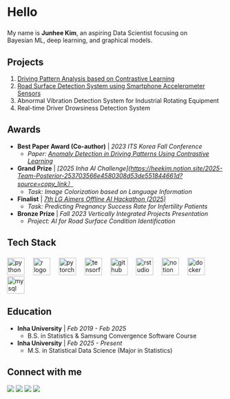 <h1 align="left">Hello</h1>

###

<p align="left">My name is <b>Junhee Kim</b>, an aspiring Data Scientist focusing on<br>Bayesian ML, deep learning, and graphical models.</p>

###

<h2 align="left">Projects</h2>

1.  [Driving Pattern Analysis based on Contrastive Learning](https://joon0390.github.io/project_1/)
2.  [Road Surface Detection System using Smartphone Accelerometer Sensors](https://github.com/joon0390/Edge-Computing)
3.  Abnormal Vibration Detection System for Industrial Rotating Equipment
4.  Real-time Driver Drowsiness Detection System

###

<h2 align="left">Awards</h2>

-   **Best Paper Award (Co-author)** | *2023 ITS Korea Fall Conference*
    -   *Paper: [Anomaly Detection in Driving Patterns Using Contrastive Learning](http://journal.kits.or.kr/journal/article.php?code=88989)*
-   **Grand Prize** | *[2025 Inha AI Challenge](https://heekim.notion.site/2025-Team-Posterior-253703566e4580308d53de551844661d?source=copy_link）*
    -   *Task: Image Colorization based on Language Information*
-   **Finalist** | *[7th LG Aimers Offline AI Hackathon (2025)](https://heekim.notion.site/LG-Aimers-253703566e45808f9c4af3d24de7d062)*
    -   *Task: Predicting Pregnancy Success Rate for Infertility Patients*
-   **Bronze Prize** | *Fall 2023 Vertically Integrated Projects Presentation*
    -   *Project: AI for Road Surface Condition Identification*

###

<h2 align="left">Tech Stack</h2>

###

<div align="left">
  <img src="https://cdn.jsdelivr.net/gh/devicons/devicon/icons/python/python-original.svg" height="40" alt="python logo"  />
  <img width="12" />
  <img src="https://cdn.jsdelivr.net/gh/devicons/devicon/icons/r/r-original.svg" height="40" alt="r logo"  />
  <img width="12" />
  <img src="https://cdn.jsdelivr.net/gh/devicons/devicon/icons/pytorch/pytorch-original.svg" height="40" alt="pytorch logo"  />
  <img width="12" />
  <img src="https://cdn.jsdelivr.net/gh/devicons/devicon/icons/tensorflow/tensorflow-original.svg" height="40" alt="tensorflow logo"  />
  <img width="12" />
  <img src="https://cdn.jsdelivr.net/gh/devicons/devicon/icons/github/github-original.svg" height="40" alt="github logo"  />
  <img width="12" />
  <img src="https://cdn.jsdelivr.net/gh/devicons/devicon/icons/rstudio/rstudio-original.svg" height="40" alt="rstudio logo"  />
  <img width="12" />
  <img src="https://cdn.jsdelivr.net/gh/devicons/devicon/icons/notion/notion-original.svg" height="40" alt="notion logo"  />
  <img width="12" />
  <img src="https://cdn.jsdelivr.net/gh/devicons/devicon/icons/docker/docker-original.svg" height="40" alt="docker logo"  />
  <img width="12" />
  <img src="https://cdn.jsdelivr.net/gh/devicons/devicon/icons/mysql/mysql-original.svg" height="40" alt="mysql logo"  />
</div>

###

<h2 align="left">Education</h2>

-   **Inha University** | *Feb 2019 - Feb 2025*
    -   B.S. in Statistics & Samsung Convergence Software Course
-   **Inha University** | *Feb 2025 - Present*
    -   M.S. in Statistical Data Science (Major in Statistics)

###

<h2 align="left">Connect with me</h2>
<p align="left">
  <a href="https://github.com/joon0390" target="_blank"><img src="https://img.shields.io/badge/GitHub-181717?style=for-the-badge&logo=github&logoColor=white"/></a>
  <a href="https://www.linkedin.com/in/junhee-kim-08695a352" target="_blank"><img src="https://img.shields.io/badge/LinkedIn-0A66C2?style=for-the-badge&logo=linkedin&logoColor=white"/></a>
  <a href="mailto:kim8881472@gmail.com"><img src="https://img.shields.io/badge/Email-EA4335?style=for-the-badge&logo=gmail&logoColor=white"/></a>
  <a href="https://joon0390.github.io" target="_blank"><img src="https://img.shields.io/badge/Blog-FC4F08?style=for-the-badge&logo=velog&logoColor=white"/></a>
</p>
